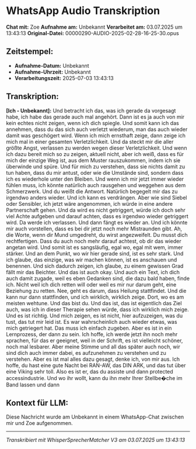 # WhatsApp Audio Transkription

**Chat mit:** Zoe
**Aufnahme am:** Unbekannt
**Verarbeitet am:** 03.07.2025 um 13:43:13
**Original-Datei:** 00000290-AUDIO-2025-02-28-16-25-30.opus

## Zeitstempel:
- **Aufnahme-Datum:** Unbekannt
- **Aufnahme-Uhrzeit:** Unbekannt
- **Verarbeitungszeit:** 2025-07-03 13:43:13

## Transkription:

**[Ich - Unbekannt]:** Und betracht ich das, was ich gerade da vorgesagt habe, ich habe das gerade auch mal angehört.
Dann ist es ja auch von mir kein echtes nicht zeigen, wenn ich dich spiegle.
Und somit kann ich das annehmen, dass du das sich auch verletzt wiederum,
man das auch wieder damit was geschögert wird.
Wenn ich mich ernsthaft zeige, dann zeige ich mich mal in einer gesamten Verletzlichkeit.
Und da steckt mir die aller größte Angst, verlassen zu werden wegen dieser Verletzlichkeit.
Und wenn ich dazu bereit mich so zu zeigen, aktuell nicht, aber ich weiß,
dass es für mich der einzige Weg ist, aus dem Muster rauszukommen,
indem ich sie überwinde und spüre.
Und für mich zu verstehen, dass sie nichts damit zu tun haben,
dass du mir antust, oder wie die Umstände sind,
sondern dass ich es wiederhole unter den Bleiben.
Und wenn ich mir jetzt immer wieder fühlen muss,
ich könnte natürlich auch rausgehen und weggehen aus dem Schmerzwerk.
Und du weißt die Antwort.
Natürlich begegelt mir das zu irgendwo anders wieder.
Und ich kann es verdrängen.
Aber wie sind Siebel oder Sensibler,
ich jetzt wäre angenommen, ich würde in eine andere Partnerschaft gehen.
Und da wird es nicht getriggert, würde ich doch sehr viel Achte aufgeben
und darauf achten, dass es irgendwo wieder getriggert wird.
Da werde ich verlassen.
Und dann fängt es wieder an.
Und ich könnte mir auch vorstellen, dass es bei dir jetzt noch mehr Mistraunden gibt.
Ah, die Worte, wenn dir Mund umgedreht, du wirst angezweifelt.
Du musst dich rechtfertigen.
Dass du auch noch mehr darauf achtest, ob dir das wieder angetan wird.
Und somit ist es sangsläufig, egal wo, egal mit wem, immer stärker.
Und an dem Punkt, wo wir hier gerade sind, ist es sehr stark.
Und ich glaube, das einzige, was wir machen können,
ist es anschauen und benennen.
Und sich dadurch zeigen,
ich glaube, zu einem gewissen Grad fällt mir das Beichter.
Und das ist auch okay.
Und auch ein Text, ich dich auch damit zugade,
weil es eben Gedanken sind, die dazu bald haben, finde ich.
Nicht weil ich dich retten will oder weil es mir nur darum geht,
eine Beziehung zu retten.
Nee, geht es darum, dass Heilung stattfindet.
Und die kann nur dann stattfinden,
und ich wirklich, wirklich zeige.
Dort, wo es am meisten wehtune.
Und das bist du.
Und das ist, das ist eigentlich das Ziel auch,
was ich in dieser Therapie sehen würde,
dass ich wirklich mich zeige.
Und es ist richtig.
Und mich zeigen, es ist nicht,
hier aufzuzeigen,
was du tust, das tut mir leid ist.
Es war wahrscheinlich auch wieder etwas,
was mich getriegert hat.
Das muss ich einfach zugeben.
Aber es ist in ein Lernprozess,
der dann zu sein.
Ich hoffe, ich werde jetzt ihn noch mehr sprachen,
für das er geeignet,
weil in der Schrift,
es ist vielleicht schöner, noch mal lesbarer.
Aber meine Stimme und all das später auch noch,
wir sind dich auch immer dabei,
es aufzunehmen zu verstehen und zu verstehen.
Aber es ist mal alles dazu gesagt,
denke ich, von mir aus.
Ich hoffe, du hast eine gute Nacht bei RAN-AW,
das DIN ARK,
und das tut über eine Viking sehr toll.
Also es ist er,
das du assiste und dann protected accessindustrie.
Und wo ihr wollt,
kann du ihn mehr Ihrer Stellbe�che im Band lassen und dann

## Kontext für LLM:
Diese Nachricht wurde am Unbekannt in einem WhatsApp-Chat zwischen mir und Zoe aufgenommen.

---
*Transkribiert mit WhisperSprecherMatcher V3 am 03.07.2025 um 13:43:13*
